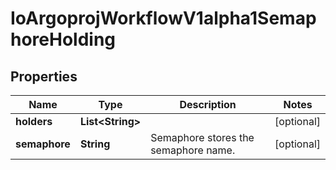

# IoArgoprojWorkflowV1alpha1SemaphoreHolding


## Properties

Name | Type | Description | Notes
------------ | ------------- | ------------- | -------------
**holders** | **List&lt;String&gt;** |  |  [optional]
**semaphore** | **String** | Semaphore stores the semaphore name. |  [optional]




